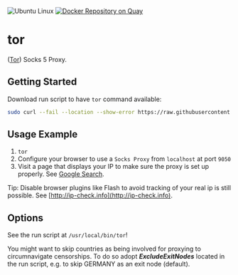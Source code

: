 ![Ubuntu Linux](https://img.shields.io/badge/tested-ubuntu-green.svg) [![Docker Repository on Quay](https://quay.io/repository/suckowbiz/tor/status "Docker Repository on Quay")](https://quay.io/repository/suckowbiz/tor)

# tor

([Tor](https://www.torproject.org/)) Socks 5 Proxy.

## Getting Started

Download run script to have `tor` command available:

```bash
sudo curl --fail --location --show-error https://raw.githubusercontent.com/suckowbiz/dockerside/master/tor/tor -o /usr/local/bin/tor && sudo chmod +x /usr/local/bin/tor
```

## Usage Example

1. ```tor```
1. Configure your browser to use a `Socks Proxy` from `localhost` at port `9050`
1. Visit a page that displays your IP to make sure the proxy is set up properly. See [Google Search](https://www.google.de/#newwindow=1&q=my+wan+ip).

Tip: Disable browser plugins like Flash to avoid tracking of your real ip is still possible. See [http://ip-check.info](http://ip-check.info).

## Options

See the run script at `/usr/local/bin/tor`!

You might want to skip countries as being involved for proxying to circumnavigate censorships. To do so adopt ***ExcludeExitNodes*** located in the run script, e.g. to skip GERMANY as an exit node (default).
